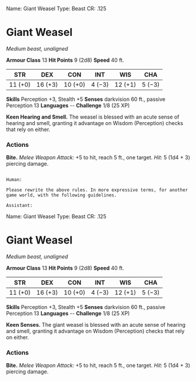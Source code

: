 Name: Giant Weasel
Type: Beast
CR: .125

# Giant Weasel
_Medium beast, unaligned_

**Armour Class** 13
**Hit Points** 9 (2d8)
**Speed** 40 ft.

| STR     | DEX     | CON     | INT     | WIS     | CHA     |
|---------|---------|---------|---------|---------|---------|
| 11 (+0) | 16 (+3) | 10 (+0) | 4 (−3)  | 12 (+1) | 5 (−3)  |  

**Skills** Perception +3, Stealth +5
**Senses** darkvision 60 ft., passive Perception 13
**Languages** --
**Challenge** 1/8 (25 XP)

**Keen Hearing and Smell.** The weasel is blessed with an acute sense of hearing and smell, granting it advantage on Wisdom (Perception) checks that rely on either. 

### Actions    
**Bite.** _Melee Weapon Attack:_ +5 to hit, reach 5 ft., one target. _Hit:_ 5 (1d4 + 3) piercing damage. 
```

Human:

Please rewrite the above rules. In more expressive terms, for another game world, with the following guidelines.

Assistant:
```
Name: Giant Weasel
Type: Beast
CR: .125

# Giant Weasel
_Medium beast, unaligned_

**Armour Class** 13
**Hit Points** 9 (2d8)
**Speed** 40 ft.

| STR     | DEX     | CON     | INT     | WIS     | CHA     |
|---------|---------|---------|---------|---------|---------|
| 11 (+0) | 16 (+3) | 10 (+0) | 4 (−3)  | 12 (+1) | 5 (−3)  |  

**Skills** Perception +3, Stealth +5
**Senses** darkvision 60 ft., passive Perception 13
**Languages** --
**Challenge** 1/8 (25 XP)

**Keen Senses.** The giant weasel is blessed with an acute sense of hearing and smell, granting it advantage on Wisdom (Perception) checks that rely on either. 

### Actions    
**Bite.** _Melee Weapon Attack:_ +5 to hit, reach 5 ft., one target. _Hit:_ 5 (1d4 + 3) piercing damage. 
